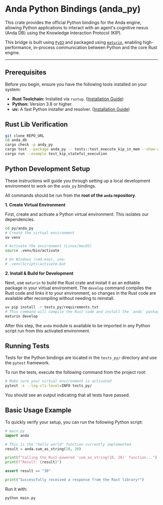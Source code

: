 # Anda Python Bindings (anda_py)

This crate provides the official Python bindings for the Anda engine, allowing Python applications to interact with an agent's cognitive nexus (Anda DB) using the Knowledge Interaction Protocol (KIP).

This bridge is built using [`PyO3`](https://pyo3.rs/) and packaged using [`maturin`](https://www.maturin.rs/), enabling high-performance, in-process communication between Python and the core Rust engine.

---

## Prerequisites

Before you begin, ensure you have the following tools installed on your system:

-   **Rust Toolchain:** Installed via `rustup`. ([Installation Guide](https://www.rust-lang.org/tools/install))
-   **Python:** Version 3.8 or higher.
-   **uv:** A fast Python installer and resolver. ([Installation Guide](https://github.com/astral-sh/uv))

## Rust Lib Verification
```bash
git clone REPO_URL
cd anda_db
cargo check -p andy_py
cargo test --package anda_py -- tests::test_execute_kip_in_mem --show-output
cargo run --example test_kip_stateful_execution
```

## Python Development Setup

These instructions will guide you through setting up a local development environment to work on the `anda_py` bindings.

All commands should be run from the **root of the `anda` repository**.

**1. Create Virtual Environment**

First, create and activate a Python virtual environment. This isolates our dependencies.

```bash
cd py/anda_py
# Create the virtual environment
uv venv

# Activate the environment (Linux/macOS)
source .venv/bin/activate

# On Windows (cmd.exe), use:
# .venv\Scripts\activate.bat
```

**2. Install & Build for Development**

Next, use `maturin` to build the Rust crate and install it as an editable package in your virtual environment. The `develop` command compiles the Rust code and links it to your environment, so changes in the Rust code are available after recompiling without needing to reinstall.

```bash
uv pip install -r tests_py/requirements.txt
# This command will compile the Rust code and install the `anda` package
maturin develop
```

After this step, the `anda` module is available to be imported in any Python script run from this activated environment.

## Running Tests

Tests for the Python bindings are located in the `tests_py/` directory and use the `pytest` framework.

To run the tests, execute the following command from the project root:

```bash
# Make sure your virtual environment is activated
pytest -s --log-cli-level=INFO tests_py/
```

You should see an output indicating that all tests have passed.

## Basic Usage Example

To quickly verify your setup, you can run the following Python script:

```python
# main.py
import anda

# This is the "hello world" function currently implemented
result = anda.sum_as_string(10, 20)

print(f"Calling the Rust-powered 'sum_as_string(10, 20)' function...")
print(f"Result: {result}")

assert result == "30"

print("Successfully received a response from the Rust library!")
```

Run it with:

```bash
python main.py
```
